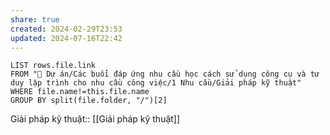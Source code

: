 ```yaml
---
share: true
created: 2024-02-29T23:53
updated: 2024-07-16T22:42
---
```


```dataview
LIST rows.file.link
FROM "📐 Dự án/Các buổi đáp ứng nhu cầu học cách sử dụng công cụ và tư duy lập trình cho nhu cầu công việc/1 Nhu cầu/Giải pháp kỹ thuật" 
WHERE file.name!=this.file.name
GROUP BY split(file.folder, "/")[2]
```
Giải pháp kỹ thuật:: [[Giải pháp kỹ thuật]]